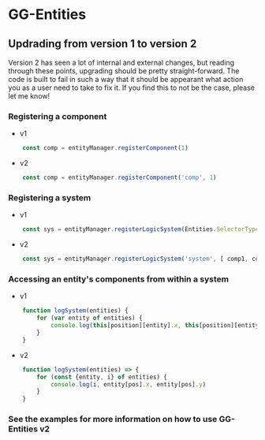 # GG-Entities

## Updrading from version 1 to version 2

Version 2 has seen a lot of internal and external changes, but reading through these points, upgrading should be pretty straight-forward. The code is built to fail in such a way that it should be appearant what action you as a user need to take to fix it. If you find this to not be the case, please let me know!

### Registering a component

* v1
```javascript
    const comp = entityManager.registerComponent(1)
```

* v2
```javascript
    const comp = entityManager.registerComponent('comp', 1)
```

### Registering a system

* v1
```javascript
    const sys = entityManager.registerLogicSystem(Entities.SelectorType.GetWith, comp1 | comp2, system)
```

* v2
```javascript
    const sys = entityManager.registerLogicSystem('system', [ comp1, comp2 ], system)
```

### Accessing an entity's components from within a system

* v1
```javascript
    function logSystem(entities) {
        for (var entity of entities) {
            console.log(this[position][entity].x, this[position][entity].y)
        }
    }
```

* v2
```javascript
    function logSystem(entities) => {
        for (const {entity, i} of entities) {
            console.log(i, entity[pos].x, entity[pos].y)
        }
    }
```

### See the examples for more information on how to use GG-Entities v2
